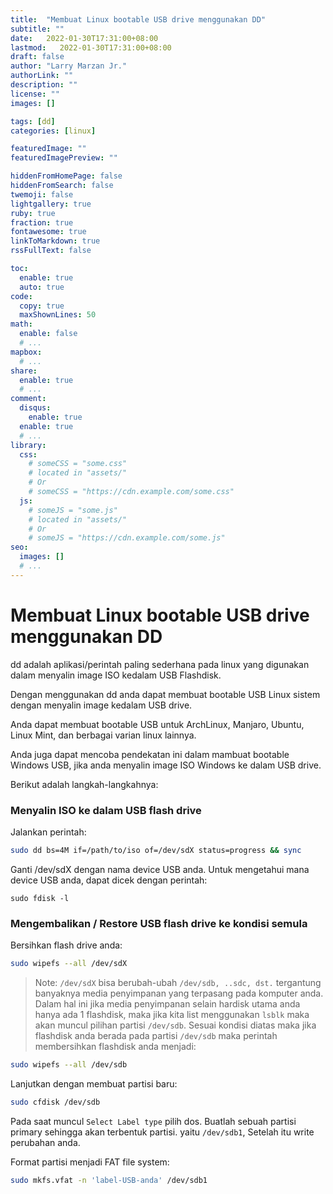 ```yaml
---
title:  "Membuat Linux bootable USB drive menggunakan DD"
subtitle: ""
date:   2022-01-30T17:31:00+08:00
lastmod:   2022-01-30T17:31:00+08:00
draft: false 
author: "Larry Marzan Jr."
authorLink: ""
description: ""
license: ""
images: []

tags: [dd]
categories: [linux]

featuredImage: ""
featuredImagePreview: ""

hiddenFromHomePage: false
hiddenFromSearch: false
twemoji: false
lightgallery: true
ruby: true
fraction: true
fontawesome: true
linkToMarkdown: true
rssFullText: false

toc:
  enable: true
  auto: true
code:
  copy: true
  maxShownLines: 50
math:
  enable: false
  # ...
mapbox:
  # ...
share:
  enable: true
  # ...
comment:
  disqus:
    enable: true
  enable: true
  # ...
library:
  css:
    # someCSS = "some.css"
    # located in "assets/"
    # Or
    # someCSS = "https://cdn.example.com/some.css"
  js:
    # someJS = "some.js"
    # located in "assets/"
    # Or
    # someJS = "https://cdn.example.com/some.js"
seo:
  images: []
  # ...
---
```


# Membuat Linux bootable USB drive menggunakan DD

dd adalah aplikasi/perintah paling sederhana pada linux yang digunakan dalam menyalin image ISO kedalam USB Flashdisk.

Dengan menggunakan dd anda dapat membuat bootable USB Linux sistem dengan menyalin image kedalam USB drive.

Anda dapat membuat bootable USB untuk ArchLinux, Manjaro, Ubuntu, Linux Mint, dan berbagai varian linux lainnya.

Anda juga dapat mencoba pendekatan ini dalam mambuat bootable Windows USB, jika anda menyalin image ISO Windows ke dalam USB drive.

Berikut adalah langkah-langkahnya:

### Menyalin ISO ke dalam USB flash drive
Jalankan perintah:
```bash
sudo dd bs=4M if=/path/to/iso of=/dev/sdX status=progress && sync
```

Ganti /dev/sdX dengan nama device USB anda.
Untuk mengetahui mana device USB anda, dapat dicek dengan perintah:
```
sudo fdisk -l
```

### Mengembalikan / Restore USB flash drive ke kondisi semula

Bersihkan flash drive anda:
```bash
sudo wipefs --all /dev/sdX
```
> Note: `/dev/sdX` bisa berubah-ubah `/dev/sdb, ..sdc, dst.` tergantung banyaknya media
> penyimpanan yang terpasang pada komputer anda. Dalam hal ini jika media penyimpanan selain
> hardisk utama anda hanya ada 1 flashdisk, maka jika kita list menggunakan `lsblk` maka
> akan muncul pilihan partisi `/dev/sdb`.
Sesuai kondisi diatas maka jika flashdisk anda berada pada partisi `/dev/sdb` maka perintah
membersihkan flashdisk anda menjadi:
```bash
sudo wipefs --all /dev/sdb
```

Lanjutkan dengan membuat partisi baru:
```bash
sudo cfdisk /dev/sdb
```
Pada saat muncul `Select Label type` pilih dos. Buatlah sebuah partisi primary sehingga akan
terbentuk partisi. yaitu `/dev/sdb1`, Setelah itu write perubahan anda.

Format partisi menjadi FAT file system:
```bash
sudo mkfs.vfat -n 'label-USB-anda' /dev/sdb1
```
